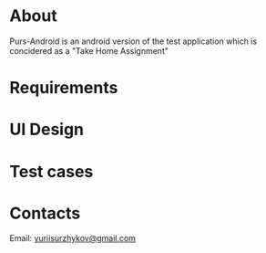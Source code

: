 # About

Purs-Android is an android version of the test application which is concidered as a "Take Home Assignment"

# Requirements

# UI Design

# Test cases

# Contacts
Email: yuriisurzhykov@gmail.com

